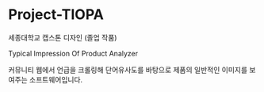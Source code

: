 # Project-TIOPA

세종대학교 캡스톤 디자인 (졸업 작품)

Typical Impression Of Product Analyzer

커뮤니티 웹에서 언급을 크롤링해 단어유사도를 바탕으로 제품의 일반적인 이미지를 보여주는 소프트웨어입니다.
